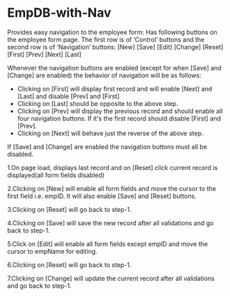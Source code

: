 # EmpDB-with-Nav

Provides easy navigation to the employee form: Has following buttons on the employee form page. The first row is of ‘Control’ buttons and the second row is of ‘Navigation’ buttons: 
     [New]        [Save]         [Edit]         [Change]    [Reset]
         [First]         [Prev]         [Next]         [Last]  

Whenever the navigation buttons are enabled (except for when [Save] and [Change] are enabled) the behavior of navigation will be as follows:
 - Clicking on [First] will display first record and will enable [Next] and [Last] and disable [Prev] and [First]
 - Clicking on [Last] should be opposite to the above step. 
 - Clicking on [Prev] will display the previous record and should enable all four navigation buttons. If it's the first record should disable [First] and [Prev].
 - Clicking on [Next] will behave just the reverse of the above step.

If [Save] and [Change] are enabled the navigation buttons must all be disabled. 

1.On page load, displays last record and on [Reset] click current record is displayed(all form fields disabled) 

2.Clicking on [New] will enable all form fields and move the cursor to the first field i.e. empID. It will also enable [Save] and [Reset] buttons.

3.Clicking on [Reset] will go back to step-1.

4.Clicking on [Save] will save the new record after all validations and go back to step-1.

5.Click on [Edit] will enable all form fields except empID and move the cursor to empName for editing. 

6.Clicking on [Reset] will go back to step-1.

7.Clicking on [Change] will update the current record after all validations and go back to step-1.
